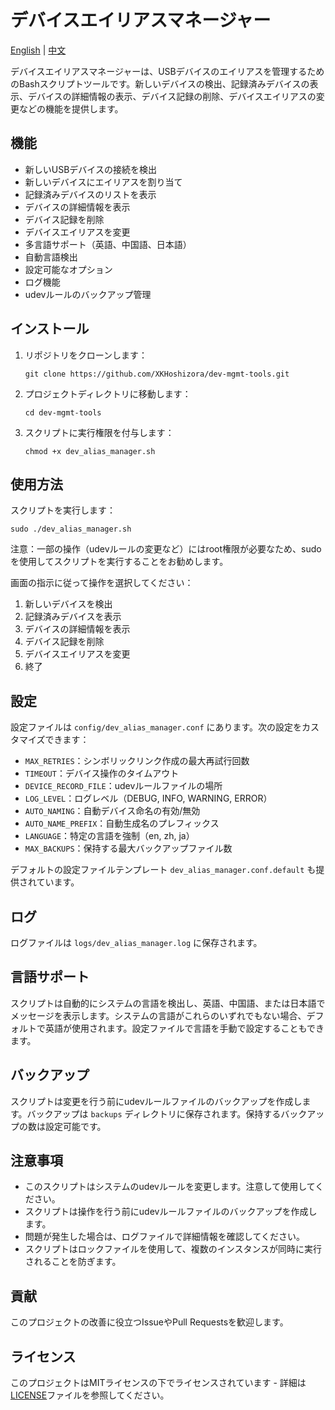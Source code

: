 # デバイスエイリアスマネージャー

[English](README.md) | [中文](README_zh.md)

デバイスエイリアスマネージャーは、USBデバイスのエイリアスを管理するためのBashスクリプトツールです。新しいデバイスの検出、記録済みデバイスの表示、デバイスの詳細情報の表示、デバイス記録の削除、デバイスエイリアスの変更などの機能を提供します。

## 機能

- 新しいUSBデバイスの接続を検出
- 新しいデバイスにエイリアスを割り当て
- 記録済みデバイスのリストを表示
- デバイスの詳細情報を表示
- デバイス記録を削除
- デバイスエイリアスを変更
- 多言語サポート（英語、中国語、日本語）
- 自動言語検出
- 設定可能なオプション
- ログ機能
- udevルールのバックアップ管理

## インストール

1. リポジトリをクローンします：
   ```
   git clone https://github.com/XKHoshizora/dev-mgmt-tools.git
   ```
2. プロジェクトディレクトリに移動します：
   ```
   cd dev-mgmt-tools
   ```
3. スクリプトに実行権限を付与します：
   ```
   chmod +x dev_alias_manager.sh
   ```

## 使用方法

スクリプトを実行します：

```
sudo ./dev_alias_manager.sh
```

注意：一部の操作（udevルールの変更など）にはroot権限が必要なため、sudoを使用してスクリプトを実行することをお勧めします。

画面の指示に従って操作を選択してください：

1. 新しいデバイスを検出
2. 記録済みデバイスを表示
3. デバイスの詳細情報を表示
4. デバイス記録を削除
5. デバイスエイリアスを変更
6. 終了

## 設定

設定ファイルは `config/dev_alias_manager.conf` にあります。次の設定をカスタマイズできます：

- `MAX_RETRIES`：シンボリックリンク作成の最大再試行回数
- `TIMEOUT`：デバイス操作のタイムアウト
- `DEVICE_RECORD_FILE`：udevルールファイルの場所
- `LOG_LEVEL`：ログレベル（DEBUG, INFO, WARNING, ERROR）
- `AUTO_NAMING`：自動デバイス命名の有効/無効
- `AUTO_NAME_PREFIX`：自動生成名のプレフィックス
- `LANGUAGE`：特定の言語を強制（en, zh, ja）
- `MAX_BACKUPS`：保持する最大バックアップファイル数

デフォルトの設定ファイルテンプレート `dev_alias_manager.conf.default` も提供されています。

## ログ

ログファイルは `logs/dev_alias_manager.log` に保存されます。

## 言語サポート

スクリプトは自動的にシステムの言語を検出し、英語、中国語、または日本語でメッセージを表示します。システムの言語がこれらのいずれでもない場合、デフォルトで英語が使用されます。設定ファイルで言語を手動で設定することもできます。

## バックアップ

スクリプトは変更を行う前にudevルールファイルのバックアップを作成します。バックアップは `backups` ディレクトリに保存されます。保持するバックアップの数は設定可能です。

## 注意事項

- このスクリプトはシステムのudevルールを変更します。注意して使用してください。
- スクリプトは操作を行う前にudevルールファイルのバックアップを作成します。
- 問題が発生した場合は、ログファイルで詳細情報を確認してください。
- スクリプトはロックファイルを使用して、複数のインスタンスが同時に実行されることを防ぎます。

## 貢献

このプロジェクトの改善に役立つIssueやPull Requestsを歓迎します。

## ライセンス

このプロジェクトはMITライセンスの下でライセンスされています - 詳細は[LICENSE](LICENSE)ファイルを参照してください。